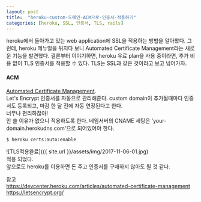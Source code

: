 ```yaml
---
layout: post
title:  "heroku-custom-도메인-ACM으로-인증서-적용하기"
categories: [heroku, SSL, 인증서, TLS, rails]
---
```

heroku에서 돌아가고 있는 web application에 SSL을 적용하는 방법을 알아봤다.
그런데, heroku 메뉴얼을 뒤지다 보니 Automated Certificate Management라는 새로운 기능을 발견했다.
결론부터 이야기하면, heroku 유료 plan을 사용 중이라면, 추가 비용 없이 TLS 인증서를 적용할 수 있다.
TLS는 SSL과 같은 것이라고 보고 넘어가자.

#### ACM
[Automated Certificate Management](https://devcenter.heroku.com/articles/automated-certificate-management).<br>
Let's Encrypt 인증서를 자동으로 관리해준다.
custom domain이 추가될때마다 인증서도 등록되고, 마감 한 달 전에 자동 연장된다고 한다.<br>
너무나 편리하잖아!<br>
안 쓸 이유가 없으니 적용하도록 한다.
네임서버의 CNAME 세팅은 'your-domain.herokudns.com'으로 되어있어야 한다.<br>
~~~
$ heroku certs:auto:enable
~~~

![TLS적용완료]({{ site.url }}/assets/img/2017-11-06-01.jpg)<br>
적용 되었다.<br>
앞으로도 heroku를 이용하면 돈 주고 인증서를 구매하지 않아도 될 것 같다.

참고<br>
<https://devcenter.heroku.com/articles/automated-certificate-management><br>
<https://letsencrypt.org/>
